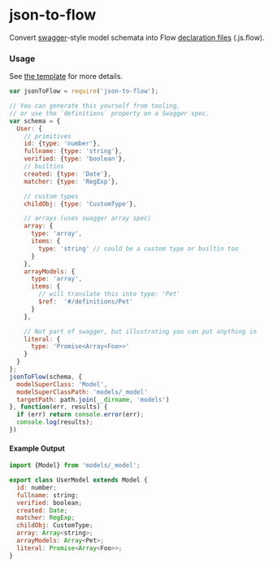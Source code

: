 # json-to-flow

Convert [swagger](http://swagger.io)-style model schemata into
Flow [declaration files](http://flowtype.org/blog/2015/12/01/Version-0.19.0.html#declaration-files) (.js.flow).

### Usage

See [the template](template.ejs) for more details.

```js
var jsonToFlow = require('json-to-flow');

// You can generate this yourself from tooling,
// or use the `definitions` property on a Swagger spec.
var schema = {
  User: {
    // primitives
    id: {type: 'number'},
    fullname: {type: 'string'},
    verified: {type: 'boolean'},
    // builtins
    created: {type: 'Date'},
    matcher: {type: 'RegExp'},

    // custom types
    childObj: {type: 'CustomType'},

    // arrays (uses swagger array spec)
    array: {
      type: 'array',
      items: {
        type: 'string' // could be a custom type or builtin too
      }
    },
    arrayModels: {
      type: 'array',
      items: {
        // will translate this into type: 'Pet'
        $ref:  '#/definitions/Pet'
      }
    },

    // Not part of swagger, but illustrating you can put anything in
    literal: {
      type: 'Promise<Array<Foo>>'
    }
  }
};
jsonToFlow(schema, {
  modelSuperClass: 'Model',
  modelSuperClassPath: 'models/_model'
  targetPath: path.join(__dirname, 'models')
}, function(err, results) {
  if (err) return console.error(err);
  console.log(results);
})
```

#### Example Output

```js
import {Model} from 'models/_model';

export class UserModel extends Model {
  id: number;
  fullname: string;
  verified: boolean;
  created: Date;
  matcher: RegExp;
  childObj: CustomType;
  array: Array<string>;
  arrayModels: Array<Pet>;
  literal: Promise<Array<Foo>>;
}
```
